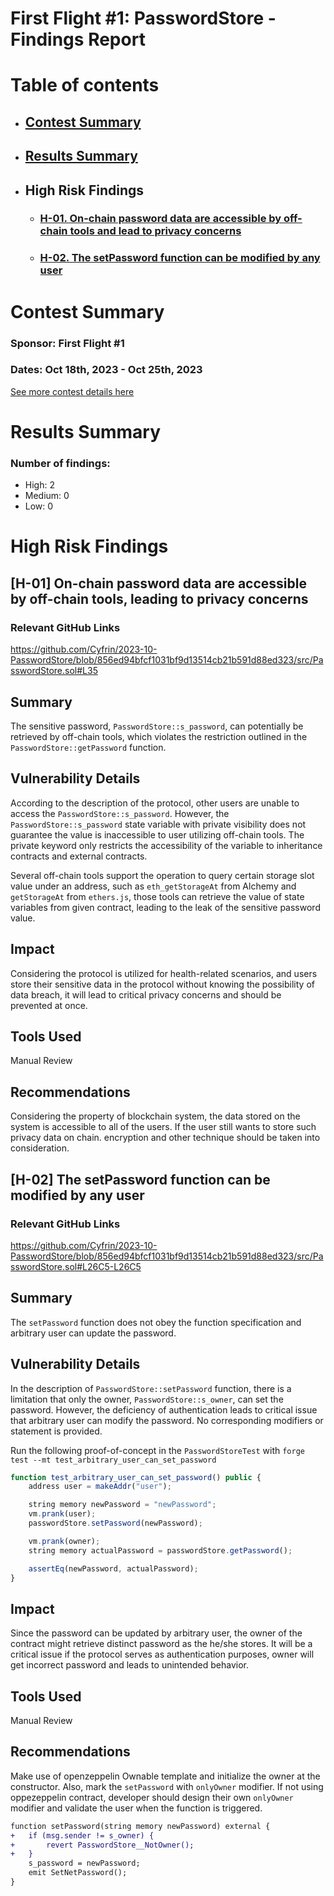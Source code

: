 # First Flight #1: PasswordStore - Findings Report

# Table of contents
- ## [Contest Summary](#contest-summary)
- ## [Results Summary](#results-summary)
- ## High Risk Findings
    - ### [H-01. On-chain password data are accessible by off-chain tools and lead to privacy concerns](#H-01)
    - ### [H-02. The setPassword function can be modified by any user](#H-02)

# <a id='contest-summary'></a>Contest Summary

### Sponsor: First Flight #1

### Dates: Oct 18th, 2023 - Oct 25th, 2023

[See more contest details here](https://www.codehawks.com/contests/clnuo221v0001l50aomgo4nyn)

# <a id='results-summary'></a>Results Summary

### Number of findings:
   - High: 2
   - Medium: 0
   - Low: 0


# High Risk Findings

## <a id='H-01'></a>[H-01] On-chain password data are accessible by off-chain tools, leading to privacy concerns            

### Relevant GitHub Links
	
https://github.com/Cyfrin/2023-10-PasswordStore/blob/856ed94bfcf1031bf9d13514cb21b591d88ed323/src/PasswordStore.sol#L35

## Summary

The sensitive password, `PasswordStore::s_password`, can potentially be retrieved by off-chain tools, which violates the restriction outlined in the `PasswordStore::getPassword` function.

## Vulnerability Details

According to the description of the protocol, other users are unable to access the `PasswordStore::s_password`. However, the `PasswordStore::s_password` state variable with private visibility does not guarantee the value is inaccessible to user utilizing off-chain tools. The private keyword only restricts the accessibility of the variable to inheritance contracts and external contracts.

Several off-chain tools support the operation to query certain storage slot value under an address, such as `eth_getStorageAt` from Alchemy and `getStorageAt` from `ethers.js`, those tools can retrieve the value of state variables from given contract, leading to the leak of the sensitive password value.

## Impact

Considering the protocol is utilized for health-related scenarios, and users store their sensitive data in the protocol without knowing the possibility of data breach, it will lead to critical privacy concerns and should be prevented at once.

## Tools Used

Manual Review

## Recommendations

Considering the property of blockchain system, the data stored on the system is accessible to all of the users. If the user still wants to store such privacy data on chain. encryption and other technique should be taken into consideration.

## <a id='H-02'></a>[H-02] The setPassword function can be modified by any user            

### Relevant GitHub Links
	
https://github.com/Cyfrin/2023-10-PasswordStore/blob/856ed94bfcf1031bf9d13514cb21b591d88ed323/src/PasswordStore.sol#L26C5-L26C5

## Summary

The `setPassword` function does not obey the function specification and arbitrary user can update the password.

## Vulnerability Details

In the description of `PasswordStore::setPassword` function, there is a limitation that only the owner, `PasswordStore::s_owner`, can set the password. However, the deficiency of authentication leads to critical issue that arbitrary user can modify the password. No corresponding modifiers or statement is provided.

Run the following proof-of-concept in the `PasswordStoreTest` with ```forge test --mt test_arbitrary_user_can_set_password```

```js
function test_arbitrary_user_can_set_password() public {
    address user = makeAddr("user");

    string memory newPassword = "newPassword";
    vm.prank(user);
    passwordStore.setPassword(newPassword);

    vm.prank(owner);
    string memory actualPassword = passwordStore.getPassword();

    assertEq(newPassword, actualPassword);
}
```

## Impact

Since the password can be updated by arbitrary user, the owner of the contract might retrieve distinct password as the he/she stores. It will be a critical issue if the protocol serves as authentication purposes, owner will get incorrect password and leads to unintended behavior.

## Tools Used

Manual Review

## Recommendations

Make use of openzeppelin Ownable template and initialize the owner at the constructor. Also, mark the `setPassword` with `onlyOwner` modifier. If not using oppezeppelin contract, developer should design their own `onlyOwner` modifier and validate the user when the function is triggered.

```diff
function setPassword(string memory newPassword) external {
+   if (msg.sender != s_owner) {
+       revert PasswordStore__NotOwner();
+   }
    s_password = newPassword;
    emit SetNetPassword();
}
```